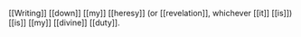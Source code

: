 [[Writing]] [[down]] [[my]] [[heresy]] (or [[revelation]], whichever [[it]] [[is]]) [[is]] [[my]] [[divine]] [[duty]].